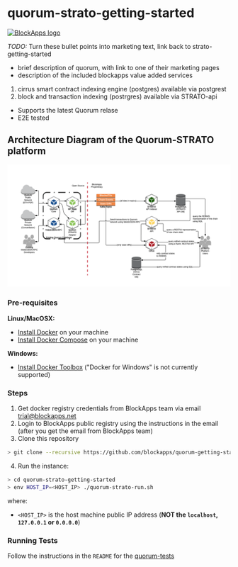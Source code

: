 # quorum-strato-getting-started

[![BlockApps logo](http://blockapps.net/img/logo_cropped.png)](http://blockapps.net)

*TODO:* Turn these bullet points into marketing text, link back to strato-getting-started
- brief description of quorum, with link to one of their marketing pages
- description of the included blockapps value added services
1. cirrus smart contract indexing engine (postgres) available via postgrest
2. block and transaction indexing (postrgres) available via STRATO-api 
- Supports the latest Quorum relase
- E2E tested 

## Architecture Diagram of the Quorum-STRATO platform
![quorum STRATO architecture](architecture.png?raw=true "Quorum-STRATO Architecture")

### Pre-requisites

**Linux/MacOSX:**

- [Install Docker](https://www.docker.com/community-edition) on your machine
- [Install Docker Compose](https://docs.docker.com/compose/install/) on your machine

**Windows:**

- [Install Docker Toolbox](https://www.docker.com/products/docker-toolbox) ("Docker for Windows" is not currently supported)

### Steps

1. Get docker registry credentials from BlockApps team via email trial@blockapps.net
2. Login to BlockApps public registry using the instructions in the email (after you get the email from BlockApps team)
3. Clone this repository
```bash
> git clone --recursive https://github.com/blockapps/quorum-getting-started.git
```
4. Run the instance:
 
 ```bash
 > cd quorum-strato-getting-started
 > env HOST_IP=<HOST_IP> ./quorum-strato-run.sh
 ```
 where:
 - `<HOST_IP>` is the host machine public IP address (**NOT the `localhost`, `127.0.0.1` or `0.0.0.0`**)

### Running Tests
Follow the instructions in the `README` for the [quorum-tests](https://github.com/blockapps/quorum-tests)
